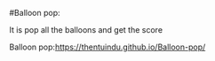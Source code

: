 #Balloon pop:

It is pop all the balloons and get the score

Balloon pop:https://thentuindu.github.io/Balloon-pop/

